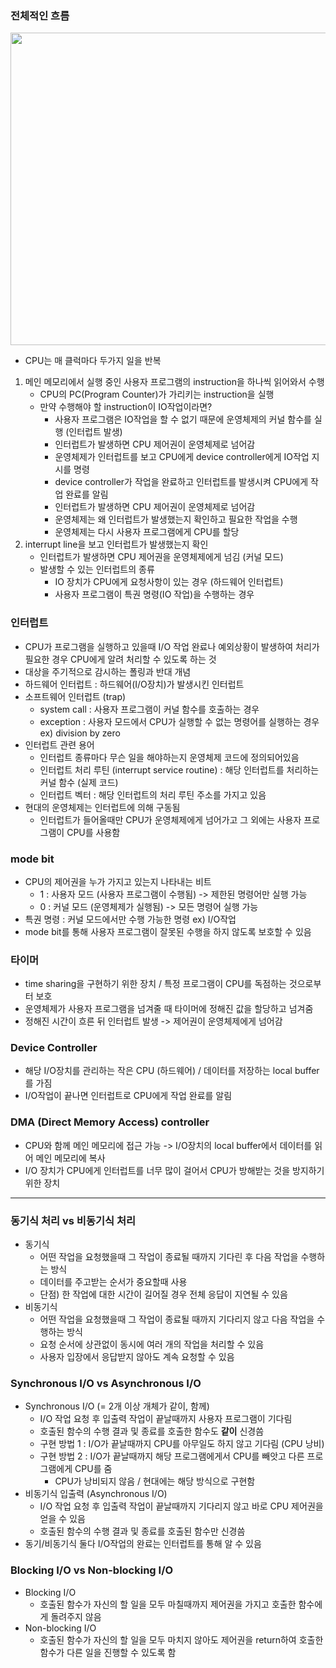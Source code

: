 ### 전체적인 흐름
<img src="https://user-images.githubusercontent.com/49056225/116192641-1b846c00-a769-11eb-9b53-5a57e379ff11.png" width="700" height="500"><br>
- CPU는 매 클럭마다 두가지 일을 반복
1. 메인 메모리에서 실행 중인 사용자 프로그램의 instruction을 하나씩 읽어와서 수행
    - CPU의 PC(Program Counter)가 가리키는 instruction을 실행
    - 만약 수행해야 할 instruction이 IO작업이라면?
      - 사용자 프로그램은 IO작업을 할 수 없기 때문에 운영체제의 커널 함수를 실행 (인터럽트 발생)
      - 인터럽트가 발생하면 CPU 제어권이 운영체제로 넘어감
      - 운영체제가 인터럽트를 보고 CPU에게 device controller에게 IO작업 지시를 명령
      - device controller가 작업을 완료하고 인터럽트를 발생시켜 CPU에게 작업 완료를 알림
      - 인터럽트가 발생하면 CPU 제어권이 운영체제로 넘어감
      - 운영체제는 왜 인터럽트가 발생했는지 확인하고 필요한 작업을 수행
      - 운영체제는 다시 사용자 프로그램에게 CPU를 할당
2. interrupt line을 보고 인터럽트가 발생했는지 확인
    - 인터럽트가 발생하면 CPU 제어권을 운영체제에게 넘김 (커널 모드)
    - 발생할 수 있는 인터럽트의 종류
      - IO 장치가 CPU에게 요청사항이 있는 경우 (하드웨어 인터럽트)
      - 사용자 프로그램이 특권 명령(IO 작업)을 수행하는 경우 

### 인터럽트
- CPU가 프로그램을 실행하고 있을때 I/O 작업 완료나 예외상황이 발생하여 처리가 필요한 경우 CPU에게 알려 처리할 수 있도록 하는 것
- 대상을 주기적으로 감시하는 폴링과 반대 개념
- 하드웨어 인터럽트 : 하드웨어(I/O장치)가 발생시킨 인터럽트
- 소프트웨어 인터럽트 (trap)
  - system call : 사용자 프로그램이 커널 함수를 호출하는 경우
  - exception : 사용자 모드에서 CPU가 실행할 수 없는 명령어를 실행하는 경우 ex) division by zero
- 인터럽트 관련 용어
  - 인터럽트 종류마다 무슨 일을 해야하는지 운영체제 코드에 정의되어있음
  - 인터럽트 처리 루틴 (interrupt service routine) : 해당 인터럽트를 처리하는 커널 함수 (실제 코드)
  - 인터럽트 벡터 : 해당 인터럽트의 처리 루틴 주소를 가지고 있음
- 현대의 운영체제는 인터럽트에 의해 구동됨
  - 인터럽트가 들어올때만 CPU가 운영체제에게 넘어가고 그 외에는 사용자 프로그램이 CPU를 사용함 
  
### mode bit
- CPU의 제어권을 누가 가지고 있는지 나타내는 비트
  - 1 : 사용자 모드 (사용자 프로그램이 수행됨) -> 제한된 명령어만 실행 가능
  - 0 : 커널 모드 (운영체제가 실행됨) -> 모든 명령어 실행 가능
- 특권 명령 : 커널 모드에서만 수행 가능한 명령 ex) I/O작업
- mode bit를 통해 사용자 프로그램이 잘못된 수행을 하지 않도록 보호할 수 있음

### 타이머
- time sharing을 구현하기 위한 장치 / 특정 프로그램이 CPU를 독점하는 것으로부터 보호
- 운영체제가 사용자 프로그램을 넘겨줄 때 타이머에 정해진 값을 할당하고 넘겨줌
- 정해진 시간이 흐른 뒤 인터럽트 발생 -> 제어권이 운영체제에게 넘어감

### Device Controller
- 해당 I/O장치를 관리하는 작은 CPU (하드웨어) / 데이터를 저장하는 local buffer를 가짐
- I/O작업이 끝나면 인터럽트로 CPU에게 작업 완료를 알림

### DMA (Direct Memory Access) controller
- CPU와 함께 메인 메모리에 접근 가능 -> I/O장치의 local buffer에서 데이터를 읽어 메인 메모리에 복사
- I/O 장치가 CPU에게 인터럽트를 너무 많이 걸어서 CPU가 방해받는 것을 방지하기 위한 장치

---
### 동기식 처리 vs 비동기식 처리
- 동기식
    - 어떤 작업을 요청했을때 그 작업이 종료될 때까지 기다린 후 다음 작업을 수행하는 방식
    - 데이터를 주고받는 순서가 중요할때 사용
    - 단점) 한 작업에 대한 시간이 길어질 경우 전체 응답이 지연될 수 있음
- 비동기식
    - 어떤 작업을 요청했을때 그 작업이 종료될 때까지 기다리지 않고 다음 작업을 수행하는 방식
    - 요청 순서에 상관없이 동시에 여러 개의 작업을 처리할 수 있음
    - 사용자 입장에서 응답받지 않아도 계속 요청할 수 있음
    
### Synchronous I/O vs Asynchronous I/O
- Synchronous I/O (= 2개 이상 개체가 같이, 함께)
    - I/O 작업 요청 후 입출력 작업이 끝날때까지 사용자 프로그램이 기다림
    - 호출된 함수의 수행 결과 및 종료를 호출한 함수도 **같이** 신경씀
    - 구현 방법 1 : I/O가 끝날때까지 CPU를 아무일도 하지 않고 기다림 (CPU 낭비)
    - 구현 방법 2 : I/O가 끝날때까지 해당 프로그램에게서 CPU를 빼앗고 다른 프로그램에게 CPU를 줌
        - CPU가 낭비되지 않음 / 현대에는 해당 방식으로 구현함 
- 비동기식 입출력 (Asynchronous I/O)   
    - I/O 작업 요청 후 입출력 작업이 끝날때까지 기다리지 않고 바로 CPU 제어권을 얻을 수 있음
    - 호출된 함수의 수행 결과 및 종료를 호출된 함수만 신경씀
- 동기/비동기식 둘다 I/O작업의 완료는 인터럽트를 통해 알 수 있음

### Blocking I/O vs Non-blocking I/O
- Blocking I/O
    - 호출된 함수가 자신의 할 일을 모두 마칠때까지 제어권을 가지고 호출한 함수에게 돌려주지 않음 
- Non-blocking I/O
    - 호출된 함수가 자신의 할 일을 모두 마치지 않아도 제어권을 return하여 호출한 함수가 다른 일을 진행할 수 있도록 함 

